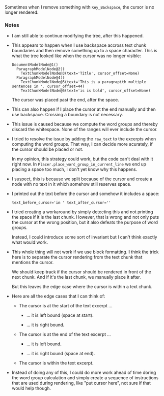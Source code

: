 Sometimes when I remove something with `Key_Backspace`, the cursor is no longer rendered.

### Notes

-   I am still able to continue modifying the tree, after this happened.

-   This appears to happen when I use backspace accross text chunk boundaries and then remove something up to a space character.
    This is what the tree looked like when the cursor was no longer visible:

    ```none
    DocumentModelNode@1()
      ParagraphModelNode@2()
        TextChunkModelNode@3(text='Title', cursor_offset=None)
      ParagraphModelNode@4()
        TextChunkModelNode@5(text='This is a paragrapith multiple sentences in ', cursor_offset=44)
        TextChunkModelNode@6(text='is is bold', cursor_offset=None)
    ```

    The cursor was placed past the end, after the space.

-   This can also happen if I place the cursor at the end manually and then use backspace.
    Crossing a boundary is not necessary.

-   This issue is caused because we compute the word groups and thereby discard the whitespace.
    None of the ranges will ever include the cursor.

-   I tried to resolve the issue by adding the `raw_text` to the excerpts when computing the word groups.
    That way, I can decide more acurately, if the cursor should be placed or not.

    In my opinion, this strategy could work, but the code can't deal with it right now.
    In `Placer.place_word_group_in_current_line` we end up placing a space too much, I don't yet know why this happens.

-   I suspect, this is because we split because of the cursor and create a node with no text in it which somehow still reserves space.

-   I printed out the text before the cursor and somehow it includes a space:

    ```none
    text_before_cursor='in ' text_after_cursor=''
    ```

-   I tried creating a workaround by simply detecting this and not printing the space if it is the last chunk.
    However, that is wrong and not only puts the cursor at the wrong position, but it also defeats the purpose of word groups.

    Instead, I could introduce some sort of invariant but I can't think exactly what would work.

-   This whole thing will not work if we use block formatting.
    I think the trick here is to separate the cursor rendering from the text chunk that mentions the cursor.

    We should keep track if the cursor should be rendered in front of the next chunk.
    And if it's the last chunk, we manually place it after.

    But this leaves the edge case where the cursor is within a text chunk.

-   Here are all the edge cases that I can think of:

    -   The cursor is at the start of the text excerpt ...

        -   ... it is left bound (space at start).

        -   ... it is right bound.

    -   The cursor is at the end of the text excerpt ...

        -   ... it is left bound.

        -   ... it is right bound (space at end).

    -   The cursor is within the text excerpt.

-   Instead of doing any of this, I could do more work ahead of time doring the word group calculation and simply create a sequence of
    instructions that are used during rendering, like "put cursor here", not sure if that would help though.
